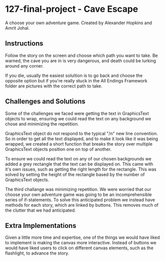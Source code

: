# 127-final-project - Cave Escape

A choose your own adventure game.
Created by Alexander Hopkins and Amrit Johal.

## Instructions

Follow the story on the screen and choose which path you want to take. Be warned, 
the cave you are in is very dangerous, and death could be lurking around any corner.

If you die, usually the easiest solultion is to go back and 
choose the opposite option but if you're really stuck in the 
All Endings Framework folder are pictures with the correct path to take.

## Challenges and Solutions

Some of the challenges we faced were getting the text in GraphicsText objects to wrap, 
ensuring we could read the text on any background we chose and minimizing the repetition.

GraphicsText object do not respond to the typical "/n" new line convention. So in order to get
all the text displayed, and to make it look like it was being wrapped, we created a short function
that breaks the story over multiple GraphicsText objects position one on top of another. 

To ensure we could read the text on any of our chosen backgrounds we added a grey rectangle that 
the text can be displayed on. This came with it's own issues, such as getting the right length for 
the rectangle. This was solved by setting the height of the rectangle based by the number of 
GraphicsText objects. 

The third challange was minimizing repetition. We were worried that our 
choose your own adventure game was going to be an incomprehensible series of if-statements.
To solve this anticipated problem we instead have methods for each story, which are linked by 
buttons. This removes much of the clutter that we had anticipated.

## Extra Implementations

Given a little more time and expertise, one of the things we would have liked to implement is 
making the canvas more interactive. Instead of buttons we would have liked users to click on 
different canvas elements, such as the flashlight, to advance the story.

